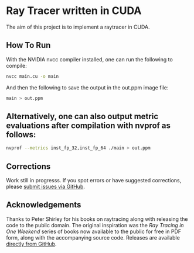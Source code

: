 Ray Tracer written in CUDA
====================================================================================================
The aim of this project is to implement a raytracer in CUDA.

How To Run
-----------------
With the NVIDIA nvcc compiler installed, one can run the following to compile:
```bash
nvcc main.cu -o main
```
And then the following to save the output in the out.ppm image file:
```bash
main > out.ppm
```

## Alternatively, one can also output metric evaluations after compilation with nvprof as follows:
```bash
nvprof --metrics inst_fp_32,inst_fp_64 ./main > out.ppm
```

## Corrections
Work still in progresss. 
If you spot errors or have suggested corrections, please [submit issues via GitHub].

Acknowledgements
-----------------
Thanks to Peter Shirley for his books on raytracing along with releasing the code to the public domain.
The original inspiration was the _Ray Tracing in One Weekend_ series of books now available to the public for free in PDF
form, along with the accompanying source code. Releases are available [directly from GitHub].


[directly from GitHub]:       https://github.com/petershirley/raytracingtherestofyourlife/releases/
[submit issues via GitHub]:   https://github.com/HomeroRR/raytracing_in_cuda/issues/
